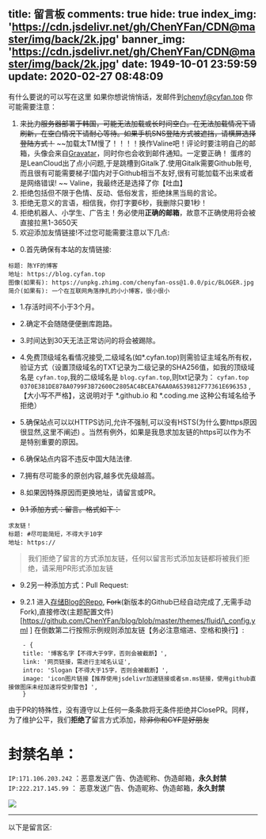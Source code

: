 title: 留言板
comments: true
hide: true
index_img: 'https://cdn.jsdelivr.net/gh/ChenYFan/CDN@master/img/back/2k.jpg'
banner_img: 'https://cdn.jsdelivr.net/gh/ChenYFan/CDN@master/img/back/2k.jpg'
date: 1949-10-01 23:59:59
update: 2020-02-27 08:48:09
---
有什么要说的可以写在这里
如果你想说悄悄话，发邮件到<chenyf@cyfan.top>
你可能需要注意：
1. <span class="heimu" title="不堪回首的更换评论系统记录"> ~~来比力服务器部署于韩国，可能无法加载或长时间空白。在无法加载情况下请刷新，在空白情况下请耐心等待。如果手机SNS登陆方式被遮挡，请横屏选择登陆方式！~~ ~~加载太TM慢了！！！！换作Valine吧！评论时要注明自己的邮箱，头像会来自[Gravatar](http://cn.gravatar.com)，同时你也会收到邮件通知。一定要正确！  蛋疼的是LeanCloud出了点小问题,于是跳槽到Gitalk了.使用Gitalk需要Github账号,而且很有可能需要梯子!国内对于Github相当不友好,很有可能加载不出来或者是网络错误! ~~ </span> Valine，我最终还是选择了你【吐血】
2. 拒绝包括但不限于色情、反动、低俗发言，拒绝抹黑当局的言论。
3. 拒绝无意义的言语，相信我，你打字要6秒，我删除只要1秒！
4. 拒绝机器人、小学生、广告主！务必使用**正确的邮箱**，故意不正确使用将会被直接拉黑1-3650天
5. 欢迎添加友情链接!不过您可能需要注意以下几点:

	
+ 0.首先确保有本站的友情链接:


```
标题: 陈YF的博客
地址: https://blog.cyfan.top
图像(如果有): https://unpkg.zhimg.com/chenyfan-oss@1.0.0/pic/BLOGER.jpg
简介(如果有): 一个在互联网角落挣扎的小小博客，很小很小
```


+ 1.存活时间不小于3个月。

+ 2.确定不会随随便便删库跑路。

+ 3.时间达到30天无法正常访问的将会被踢除。

+ 4.免费顶级域名看情况接受,二级域名(如\*.cyfan.top)则需验证主域名所有权，验证方式（设置顶级域名的TXT记录为二级记录的SHA256值，如我的顶级域名是 `cyfan.top`,我的二级域名是 `blog.cyfan.top`,则txt记录为： `cyfan.top 0370E381DE878A0799F3B72600C2805AC4BCEA76AA0A6539812F77361E696353` ,【大小写不严格】，这说明对于 \*.github.io 和 \*.coding.me 这种公有域名给予拒绝）
    
+ 5.确保站点可以以HTTPS访问,允许不强制,可以没有HSTS(为什么要https原因很显然,这里不阐述) 。当然有例外，如果是我恳求加友链的https可以作为不是特别重要的原因。

+ 6.确保站点内容不违反中国大陆法律.

+ 7.拥有尽可能多的原创内容,越多优先级越高。

+ 8.如果因特殊原因而更换地址，请留言或PR。


+ ~~9.1 添加方式：留言。格式如下：~~


```
求友链！
标题: #尽可能简短，不得大于10字
地址: https://
```

> 我们拒绝了留言的方式添加友链，任何以留言形式添加友链都将被我们拒绝，请采用PR形式添加友链
	
+ 9.2另一种添加方式：Pull Request:

+ 9.2.1 进入[存储Blog的Repo](https://github.com/ChenYFan/blog), ~~Fork~~(新版本的Github已经自动完成了,无需手动Fork),直接修改(主题配置文件)[https://github.com/ChenYFan/blog/blob/master/themes/fluid/\_config.yml ] 在倒数第二行按照示例规则添加友链【务必注意缩进、空格和换行】:
    
```
    - {        
    title: '博客名字【不得大于9字，否则会被截断】',
    link: '网页链接，需进行主域名认证',
    intro: 'Slogan【不得大于15字，否则会被截断】',
    image: 'icon图片链接【推荐使用jsdelivr加速链接或者sm.ms链接，使用github直接做图床未经加速将受到警告】',
    }
```

由于PR的特殊性，没有遵守以上任何一条条款将无条件拒绝并ClosePR。同样，为了维护公平，我们**拒绝了**留言方式添加，~~除非你和CYF是好朋友~~

# 封禁名单：	

 `IP:171.106.203.242` ：恶意发送广告、伪造昵称、伪造邮箱，**永久封禁**
 `IP:222.217.145.99` ： 恶意发送广告、伪造昵称、伪造邮箱，**永久封禁**
  
  
    

    

<img src="https://unpkg.zhimg.com/chenyfan-oss@1.0.0/pic/TK.jpg" class="full-image" />

- - -
以下是留言区:


<link href="https://cdn.jsdelivr.net/gh/ChenYFan-Tester/Artalk@gh-pages/Artalk.css" rel="stylesheet">
  <div id="ArtalkComments"></div>
 
  <!-- ... -->
  <script src="https://cdn.jsdelivr.net/gh/ChenYFan-Tester/Artalk@gh-pages/Artalk.js"></script>
  <script>
  new Artalk({
    el: '#ArtalkComments', // 元素选择
    placeholder: '开车不规范，亲人两行泪', // 占位符
    noComment: '快来搬沙发！', // 无评论时显示
    defaultAvatar: 'mp', // 参考 https://cn.gravatar.com/site/implement/images/#default-image
    pageKey: location.pathname,
    serverUrl: 'https://artalk-mini.cyfan.top/index.php',
    readMore: { // 阅读更多配置
      pageSize: 5, // 每次请求获取评论数
      autoLoad: false // 滚动到底部自动加载
    },
	gravatar: {
    cdn: 'https://dn-qiniu-avatar.qbox.me/avatar/'
    },
	emoticons: {	  
		"滑稽":{"inputType":"image","container":{"原味稽":"https://rmt.dogedoge.com/fetch/hi-c-oss/storage/5c53d26b7ae13.png","还是算了":"https://rmt.dogedoge.com/fetch/hi-c-oss/storage/riySFlu75fJdG4p.png","蓝纹稽":"https://rmt.dogedoge.com/fetch/hi-c-oss/storage/jyh5IVzpqXsHuvU.jpg","随稽应变":"https://rmt.dogedoge.com/fetch/hi-c-oss/storage/5896e6ec1d528.jpg","蠕动":"https://rmt.dogedoge.com/fetch/hi-c-oss/storage/5896e9712a3c1.gif","束手无稽":"https://rmt.dogedoge.com/fetch/hi-c-oss/storage/dF8sTOpgomj7qf5.jpg","微笑默叹以为妙绝":"https://rmt.dogedoge.com/fetch/hi-c-oss/storage/5c53daa84f24a.png","喝嘤料":"https://rmt.dogedoge.com/fetch/hi-c-oss/storage/5c53d63d8c6af.jpg","暗中观察":"https://rmt.dogedoge.com/fetch/hi-c-oss/storage/5c53dd21a2e7b.jpg","高兴":"https://rmt.dogedoge.com/fetch/hi-c-oss/storage/5c53d1b9e5f38.jpg","惊稽":"https://rmt.dogedoge.com/fetch/hi-c-oss/storage/5c53d1e2ad89f.jpg","可这和我的帅有什么关系":"https://rmt.dogedoge.com/fetch/hi-c-oss/storage/5896ece29a8e0.jpg","狱稽":"https://rmt.dogedoge.com/fetch/hi-c-oss/storage/cUEQrVYGFiDjqhy.jpg","梆":"https://rmt.dogedoge.com/fetch/hi-c-oss/storage/TlAGjm6IvJSMVpq.jpg","吃鱼摆摆":"https://rmt.dogedoge.com/fetch/hi-c-oss/storage/5896ec2cb7f39.gif","跃跃欲试 3":"https://rmt.dogedoge.com/fetch/hi-c-oss/storage/5896ece2ac5a2.gif","突然滑稽":"https://rmt.dogedoge.com/fetch/hi-c-oss/storage/5c53cf2a457f1.jpg","扶墙怂":"https://rmt.dogedoge.com/fetch/hi-c-oss/storage/5896ece2ab57a.jpg","阔以":"https://rmt.dogedoge.com/fetch/hi-c-oss/storage/7EYyq1TcBKa3eQ2.jpg","不得行":"https://rmt.dogedoge.com/fetch/hi-c-oss/storage/KoqBGauX7TEfeyn.jpg","少儿不宜":"https://rmt.dogedoge.com/fetch/hi-c-oss/storage/nt2ZWRozUNjBxAK.jpg","稽日可期":"https://rmt.dogedoge.com/fetch/hi-c-oss/storage/FmfYcoMJesi2Ddq.jpg","哎":"https://rmt.dogedoge.com/fetch/hi-c-oss/storage/ps7PTIANgSErqnU.jpg","别看丢人":"https://rmt.dogedoge.com/fetch/hi-c-oss/storage/5c53d4f89ea29.jpg","地稽 2":"https://rmt.dogedoge.com/fetch/hi-c-oss/storage/5c53dbae85687.jpg","地稽":"https://rmt.dogedoge.com/fetch/hi-c-oss/storage/BnTMX35EPxleVmA.jpg","老阔有点扣":"https://rmt.dogedoge.com/fetch/hi-c-oss/storage/fhDXbA9T1zJPlKk.gif","啊哈哈":"https://rmt.dogedoge.com/fetch/hi-c-oss/storage/5c53dc2947d84.jpg","无稽可奈":"https://rmt.dogedoge.com/fetch/hi-c-oss/storage/UyxTzB2fS3LtH7Q.jpg","老实巴交":"https://rmt.dogedoge.com/fetch/hi-c-oss/storage/7DgSoyqwtYBxchE.jpg","紧张":"https://rmt.dogedoge.com/fetch/hi-c-oss/storage/5896e8a408253.jpg","摇摆稽":"https://rmt.dogedoge.com/fetch/hi-c-oss/storage/5c53d1904dcb2.gif","又不是不能用":"https://rmt.dogedoge.com/fetch/hi-c-oss/storage/5c53ce897ab55.jpg","一时滑稽":"https://rmt.dogedoge.com/fetch/hi-c-oss/storage/5c53d5d28e22c.jpg","无法接受":"https://rmt.dogedoge.com/fetch/hi-c-oss/storage/5c53cee8422fc.jpg","嘤雄豪稽":"https://rmt.dogedoge.com/fetch/hi-c-oss/storage/sbtw6o7iKaM4Nmq.jpg","相视双稽":"https://rmt.dogedoge.com/fetch/hi-c-oss/storage/5c53d5a093149.jpg","稽皮发麻":"https://rmt.dogedoge.com/fetch/hi-c-oss/storage/5896ece2a019f.jpg","地稽 3":"https://rmt.dogedoge.com/fetch/hi-c-oss/storage/5c53dbe510bcf.jpg","地稽委屈":"https://rmt.dogedoge.com/fetch/hi-c-oss/storage/5c53d76e250da.jpg","地稽抚摸":"https://rmt.dogedoge.com/fetch/hi-c-oss/storage/cavZ6nNzMPimLy7.gif","地稽捶打":"https://rmt.dogedoge.com/fetch/hi-c-oss/storage/vFVPynXaHR5sitk.gif","绝望":"https://rmt.dogedoge.com/fetch/hi-c-oss/storage/5c53dc0ba2303.jpg","气稽败坏":"https://rmt.dogedoge.com/fetch/hi-c-oss/storage/5c53d216f3c60.jpg","当场去世":"https://rmt.dogedoge.com/fetch/hi-c-oss/storage/sogxHMTFWbE2lrP.jpg","喝酒":"https://rmt.dogedoge.com/fetch/hi-c-oss/storage/5c53d78c3f4a5.jpg","老衲摆摊算命":"https://rmt.dogedoge.com/fetch/hi-c-oss/storage/5896ece29d8a5.gif","老哥，稳":"https://rmt.dogedoge.com/fetch/hi-c-oss/storage/5896ece29ebb0.jpg","自闭稽":"https://rmt.dogedoge.com/fetch/hi-c-oss/storage/5c53d6603ee24.jpg","无话可说":"https://rmt.dogedoge.com/fetch/hi-c-oss/storage/5c53d6a77b7e4.jpg","跃跃欲试":"https://rmt.dogedoge.com/fetch/hi-c-oss/storage/5896e9710dfd5.jpg","跃跃欲试 2":"https://rmt.dogedoge.com/fetch/hi-c-oss/storage/5c53dcc057350.jpg","满脑子骚操作":"https://rmt.dogedoge.com/fetch/hi-c-oss/storage/xJXcUtO2BryHAsa.gif","稽之舞":"https://rmt.dogedoge.com/fetch/hi-c-oss/storage/5c53de1a4d14d.gif","将稽就稽":"https://rmt.dogedoge.com/fetch/hi-c-oss/storage/KVwf8qCrZts6WOT.gif","吐血":"https://rmt.dogedoge.com/fetch/hi-c-oss/storage/tx.png","右滑稽": "https://rmt.dogedoge.com/fetch/hi-c-oss/storage/yhuaji.png","中滑稽": "https://rmt.dogedoge.com/fetch/hi-c-oss/storage/huaji.png","左滑稽": "https://rmt.dogedoge.com/fetch/hi-c-oss/storage/zhuaji.png",}},
		"阿鲁":{"inputType":"image","container":{"不出所料.png": "https://rmt.dogedoge.com/fetch/hi-c-oss/storage/不出所料.png",
            "不说话.png": "https://rmt.dogedoge.com/fetch/hi-c-oss/storage/不说话.png",
            "不高兴.png": "https://rmt.dogedoge.com/fetch/hi-c-oss/storage/不高兴.png",
            "中刀.png": "https://rmt.dogedoge.com/fetch/hi-c-oss/storage/中刀.png",
            "中指.png": "https://rmt.dogedoge.com/fetch/hi-c-oss/storage/中指.png",
            "中枪.png": "https://rmt.dogedoge.com/fetch/hi-c-oss/storage/中枪.png",
            "亲亲.png": "https://rmt.dogedoge.com/fetch/hi-c-oss/storage/亲亲.png",
            "便便.png": "https://rmt.dogedoge.com/fetch/hi-c-oss/storage/便便.png",
            "内伤.png": "https://rmt.dogedoge.com/fetch/hi-c-oss/storage/内伤.png",
            "击掌.png": "https://rmt.dogedoge.com/fetch/hi-c-oss/storage/击掌.png",
            "口水.png": "https://rmt.dogedoge.com/fetch/hi-c-oss/storage/口水.png",
            "吐.png": "https://rmt.dogedoge.com/fetch/hi-c-oss/storage/吐.png",
            "吐舌.png": "https://rmt.dogedoge.com/fetch/hi-c-oss/storage/吐舌.png",
            "吐血倒地.png": "https://rmt.dogedoge.com/fetch/hi-c-oss/storage/吐血倒地.png",
            "呲牙.png": "https://rmt.dogedoge.com/fetch/hi-c-oss/storage/呲牙.png",
            "咽气.png": "https://rmt.dogedoge.com/fetch/hi-c-oss/storage/咽气.png",
            "哭泣.png": "https://rmt.dogedoge.com/fetch/hi-c-oss/storage/哭泣.png",
            "喜极而泣.png": "https://rmt.dogedoge.com/fetch/hi-c-oss/storage/喜极而泣.png",
            "喷水.png": "https://rmt.dogedoge.com/fetch/hi-c-oss/storage/喷水.png",
            "喷血.png": "https://rmt.dogedoge.com/fetch/hi-c-oss/storage/喷血.png",
            "坐等.png": "https://rmt.dogedoge.com/fetch/hi-c-oss/storage/坐等.png",
            "害羞.png": "https://rmt.dogedoge.com/fetch/hi-c-oss/storage/害羞.png",
            "小眼睛.png": "https://rmt.dogedoge.com/fetch/hi-c-oss/storage/小眼睛.png",
            "尴尬.png": "https://rmt.dogedoge.com/fetch/hi-c-oss/storage/尴尬.png",
            "得意.png": "https://rmt.dogedoge.com/fetch/hi-c-oss/storage/得意.png",
            "惊喜.png": "https://rmt.dogedoge.com/fetch/hi-c-oss/storage/惊喜.png",
            "想一想.png": "https://rmt.dogedoge.com/fetch/hi-c-oss/storage/想一想.png",
            "愤怒.png": "https://rmt.dogedoge.com/fetch/hi-c-oss/storage/愤怒.png",
            "扇耳光.png": "https://rmt.dogedoge.com/fetch/hi-c-oss/storage/扇耳光.png",
            "投降.png": "https://rmt.dogedoge.com/fetch/hi-c-oss/storage/投降.png",
            "抠鼻.png": "https://rmt.dogedoge.com/fetch/hi-c-oss/storage/抠鼻.png",
            "抽烟.png": "https://rmt.dogedoge.com/fetch/hi-c-oss/storage/抽烟.png",
            "无奈.png": "https://rmt.dogedoge.com/fetch/hi-c-oss/storage/无奈.png",
            "无所谓.png": "https://rmt.dogedoge.com/fetch/hi-c-oss/storage/无所谓.png",
            "无语.png": "https://rmt.dogedoge.com/fetch/hi-c-oss/storage/无语.png",
            "暗地观察.png": "https://rmt.dogedoge.com/fetch/hi-c-oss/storage/暗地观察.png",
            "期待.png": "https://rmt.dogedoge.com/fetch/hi-c-oss/storage/期待.png",
            "欢呼.png": "https://rmt.dogedoge.com/fetch/hi-c-oss/storage/欢呼.png",
            "汗.png": "https://rmt.dogedoge.com/fetch/hi-c-oss/storage/汗.png",
            "深思.png": "https://rmt.dogedoge.com/fetch/hi-c-oss/storage/深思.png",
            "狂汗.png": "https://rmt.dogedoge.com/fetch/hi-c-oss/storage/狂汗.png",
            "献花.png": "https://rmt.dogedoge.com/fetch/hi-c-oss/storage/献花.png",
            "献黄瓜.png": "https://rmt.dogedoge.com/fetch/hi-c-oss/storage/献黄瓜.png",
            "皱眉.png": "https://rmt.dogedoge.com/fetch/hi-c-oss/storage/皱眉.png",
            "看不见.png": "https://rmt.dogedoge.com/fetch/hi-c-oss/storage/看不见.png",
            "看热闹.png": "https://rmt.dogedoge.com/fetch/hi-c-oss/storage/看热闹.png",
            "瞅你.png": "https://rmt.dogedoge.com/fetch/hi-c-oss/storage/瞅你.png",
            "肿包.png": "https://rmt.dogedoge.com/fetch/hi-c-oss/storage/肿包.png",
            "脸红.png": "https://rmt.dogedoge.com/fetch/hi-c-oss/storage/脸红.png",
            "蜡烛.png": "https://rmt.dogedoge.com/fetch/hi-c-oss/storage/蜡烛.png",
            "装大款.png": "https://rmt.dogedoge.com/fetch/hi-c-oss/storage/装大款.png",
            "观察.png": "https://rmt.dogedoge.com/fetch/hi-c-oss/storage/观察.png",
            "赞一个.png": "https://rmt.dogedoge.com/fetch/hi-c-oss/storage/赞一个.png",
            "邪恶.png": "https://rmt.dogedoge.com/fetch/hi-c-oss/storage/邪恶.png",
            "锁眉.png": "https://rmt.dogedoge.com/fetch/hi-c-oss/storage/锁眉.png",
            "长草.png": "https://rmt.dogedoge.com/fetch/hi-c-oss/storage/长草.png",
            "阴暗.png": "https://rmt.dogedoge.com/fetch/hi-c-oss/storage/阴暗.png",
            "高兴.png": "https://rmt.dogedoge.com/fetch/hi-c-oss/storage/高兴.png"}},
	"猫羽雫":{"inputType":"image","container":{"stick_1.png": "https://rmt.dogedoge.com/fetch/hi-c-oss/storage/stick_1.png",
            "stick_10.png": "https://rmt.dogedoge.com/fetch/hi-c-oss/storage/stick_10.png",
            "stick_11.png": "https://rmt.dogedoge.com/fetch/hi-c-oss/storage/stick_11.png",
            "stick_12.png": "https://rmt.dogedoge.com/fetch/hi-c-oss/storage/stick_12.png",
            "stick_13.png": "https://rmt.dogedoge.com/fetch/hi-c-oss/storage/stick_13.png",
            "stick_14.png": "https://rmt.dogedoge.com/fetch/hi-c-oss/storage/stick_14.png",
            "stick_15.png": "https://rmt.dogedoge.com/fetch/hi-c-oss/storage/stick_15.png",
            "stick_16.png": "https://rmt.dogedoge.com/fetch/hi-c-oss/storage/stick_16.png",
            "stick_17.png": "https://rmt.dogedoge.com/fetch/hi-c-oss/storage/stick_17.png",
            "stick_18.png": "https://rmt.dogedoge.com/fetch/hi-c-oss/storage/stick_18.png",
            "stick_19.png": "https://rmt.dogedoge.com/fetch/hi-c-oss/storage/stick_19.png",
            "stick_2.png": "https://rmt.dogedoge.com/fetch/hi-c-oss/storage/stick_2.png",
            "stick_20.png": "https://rmt.dogedoge.com/fetch/hi-c-oss/storage/stick_20.png",
            "stick_21.png": "https://rmt.dogedoge.com/fetch/hi-c-oss/storage/stick_21.png",
            "stick_22.png": "https://rmt.dogedoge.com/fetch/hi-c-oss/storage/stick_22.png",
            "stick_23.png": "https://rmt.dogedoge.com/fetch/hi-c-oss/storage/stick_23.png",
            "stick_24.png": "https://rmt.dogedoge.com/fetch/hi-c-oss/storage/stick_24.png",
            "stick_25.png": "https://rmt.dogedoge.com/fetch/hi-c-oss/storage/stick_25.png",
            "stick_26.png": "https://rmt.dogedoge.com/fetch/hi-c-oss/storage/stick_26.png",
            "stick_27.png": "https://rmt.dogedoge.com/fetch/hi-c-oss/storage/stick_27.png",
            "stick_28.png": "https://rmt.dogedoge.com/fetch/hi-c-oss/storage/stick_28.png",
            "stick_29.png": "https://rmt.dogedoge.com/fetch/hi-c-oss/storage/stick_29.png",
            "stick_3.png": "https://rmt.dogedoge.com/fetch/hi-c-oss/storage/stick_3.png",
            "stick_30.png": "https://rmt.dogedoge.com/fetch/hi-c-oss/storage/stick_30.png",
            "stick_31.png": "https://rmt.dogedoge.com/fetch/hi-c-oss/storage/stick_31.png",
            "stick_32.png": "https://rmt.dogedoge.com/fetch/hi-c-oss/storage/stick_32.png",
            "stick_33.png": "https://rmt.dogedoge.com/fetch/hi-c-oss/storage/stick_33.png",
            "stick_34.png": "https://rmt.dogedoge.com/fetch/hi-c-oss/storage/stick_34.png",
            "stick_35.png": "https://rmt.dogedoge.com/fetch/hi-c-oss/storage/stick_35.png",
            "stick_36.png": "https://rmt.dogedoge.com/fetch/hi-c-oss/storage/stick_36.png",
            "stick_37.png": "https://rmt.dogedoge.com/fetch/hi-c-oss/storage/stick_37.png",
            "stick_38.png": "https://rmt.dogedoge.com/fetch/hi-c-oss/storage/stick_38.png",
            "stick_39.png": "https://rmt.dogedoge.com/fetch/hi-c-oss/storage/stick_39.png",
            "stick_4.png": "https://rmt.dogedoge.com/fetch/hi-c-oss/storage/stick_4.png",
            "stick_40.png": "https://rmt.dogedoge.com/fetch/hi-c-oss/storage/stick_40.png",
            "stick_41.png": "https://rmt.dogedoge.com/fetch/hi-c-oss/storage/stick_41.png",
            "stick_42.png": "https://rmt.dogedoge.com/fetch/hi-c-oss/storage/stick_42.png",
            "stick_43.png": "https://rmt.dogedoge.com/fetch/hi-c-oss/storage/stick_43.png",
            "stick_44.png": "https://rmt.dogedoge.com/fetch/hi-c-oss/storage/stick_44.png",
            "stick_45.png": "https://rmt.dogedoge.com/fetch/hi-c-oss/storage/stick_45.png",
            "stick_46.png": "https://rmt.dogedoge.com/fetch/hi-c-oss/storage/stick_46.png",
            "stick_47.png": "https://rmt.dogedoge.com/fetch/hi-c-oss/storage/stick_47.png",
            "stick_48.png": "https://rmt.dogedoge.com/fetch/hi-c-oss/storage/stick_48.png",
            "stick_49.png": "https://rmt.dogedoge.com/fetch/hi-c-oss/storage/stick_49.png",
            "stick_5.png": "https://rmt.dogedoge.com/fetch/hi-c-oss/storage/stick_5.png",
            "stick_50.png": "https://rmt.dogedoge.com/fetch/hi-c-oss/storage/stick_50.png",
            "stick_51.png": "https://rmt.dogedoge.com/fetch/hi-c-oss/storage/stick_51.png",
            "stick_52.png": "https://rmt.dogedoge.com/fetch/hi-c-oss/storage/stick_52.png",
            "stick_53.png": "https://rmt.dogedoge.com/fetch/hi-c-oss/storage/stick_53.png",
            "stick_54.png": "https://rmt.dogedoge.com/fetch/hi-c-oss/storage/stick_54.png",
            "stick_55.png": "https://rmt.dogedoge.com/fetch/hi-c-oss/storage/stick_55.png",
            "stick_56.png": "https://rmt.dogedoge.com/fetch/hi-c-oss/storage/stick_56.png",
            "stick_57.png": "https://rmt.dogedoge.com/fetch/hi-c-oss/storage/stick_57.png",
            "stick_58.png": "https://rmt.dogedoge.com/fetch/hi-c-oss/storage/stick_58.png",
            "stick_59.png": "https://rmt.dogedoge.com/fetch/hi-c-oss/storage/stick_59.png",
            "stick_6.png": "https://rmt.dogedoge.com/fetch/hi-c-oss/storage/stick_6.png",
            "stick_60.png": "https://rmt.dogedoge.com/fetch/hi-c-oss/storage/stick_60.png",
            "stick_61.png": "https://rmt.dogedoge.com/fetch/hi-c-oss/storage/stick_61.png",
            "stick_62.png": "https://rmt.dogedoge.com/fetch/hi-c-oss/storage/stick_62.png",
            "stick_63.png": "https://rmt.dogedoge.com/fetch/hi-c-oss/storage/stick_63.png",
            "stick_64.png": "https://rmt.dogedoge.com/fetch/hi-c-oss/storage/stick_64.png",
            "stick_65.png": "https://rmt.dogedoge.com/fetch/hi-c-oss/storage/stick_65.png",
            "stick_66.png": "https://rmt.dogedoge.com/fetch/hi-c-oss/storage/stick_66.png",
            "stick_67.png": "https://rmt.dogedoge.com/fetch/hi-c-oss/storage/stick_67.png",
            "stick_68.png": "https://rmt.dogedoge.com/fetch/hi-c-oss/storage/stick_68.png",
            "stick_69.png": "https://rmt.dogedoge.com/fetch/hi-c-oss/storage/stick_69.png",
            "stick_7.png": "https://rmt.dogedoge.com/fetch/hi-c-oss/storage/stick_7.png",
            "stick_70.png": "https://rmt.dogedoge.com/fetch/hi-c-oss/storage/stick_70.png",
            "stick_71.png": "https://rmt.dogedoge.com/fetch/hi-c-oss/storage/stick_71.png",
            "stick_72.png": "https://rmt.dogedoge.com/fetch/hi-c-oss/storage/stick_72.png",
            "stick_73.png": "https://rmt.dogedoge.com/fetch/hi-c-oss/storage/stick_73.png",
            "stick_74.png": "https://rmt.dogedoge.com/fetch/hi-c-oss/storage/stick_74.png",
            "stick_75.png": "https://rmt.dogedoge.com/fetch/hi-c-oss/storage/stick_75.png",
            "stick_76.png": "https://rmt.dogedoge.com/fetch/hi-c-oss/storage/stick_76.png",
            "stick_77.png": "https://rmt.dogedoge.com/fetch/hi-c-oss/storage/stick_77.png",
            "stick_78.png": "https://rmt.dogedoge.com/fetch/hi-c-oss/storage/stick_78.png",
            "stick_79.png": "https://rmt.dogedoge.com/fetch/hi-c-oss/storage/stick_79.png",
            "stick_8.png": "https://rmt.dogedoge.com/fetch/hi-c-oss/storage/stick_8.png",
            "stick_80.png": "https://rmt.dogedoge.com/fetch/hi-c-oss/storage/stick_80.png",
            "stick_81.png": "https://rmt.dogedoge.com/fetch/hi-c-oss/storage/stick_81.png",
            "stick_9.png": "https://rmt.dogedoge.com/fetch/hi-c-oss/storage/stick_9.png"}},
			  "颜文字": {
    "inputType": "emoticon",
    "container": {
      "Hi": "|´・ω・)ノ",
      "开心": "ヾ(≧∇≦*)ゝ",
      "星星眼": "(☆ω☆)",
      "掀桌": "（╯‵□′）╯︵┴─┴",
      "流口水": "￣﹃￣",
      "捂脸": "(/ω＼)",
      "给跪": "∠( ᐛ 」∠)＿",
      "哈？": "(๑•̀ㅁ•́ฅ)",
      "斜眼": "→_→",
      "加油": "୧(๑•̀⌄•́๑)૭",
      "有木有WiFi": "٩(ˊᗜˋ*)و",
      "前方高能预警": "(ノ°ο°)ノ",
      "纳尼": "(´இ皿இ｀)",
      "吓死惹": "⌇●﹏●⌇",
      "已阅留爪": "(ฅ´ω`ฅ)",
      "去吧大师球": "(╯°A°)╯︵○○○",
      "太萌惹": "φ(￣∇￣o)",
      "咦咦咦": "ヾ(´･ ･｀｡)ノ\"",
      "气呼呼": "( ง ᵒ̌皿ᵒ̌)ง⁼³₌₃",
      "我受到了惊吓": "(ó﹏ò｡)",
      "什么鬼": "Σ(っ °Д °;)っ",
      "摸摸头": "( ,,´･ω･)ﾉ\"(´っω･｀｡)",
      "无奈": "╮(╯▽╰)╭ ",
      "脸红": "o(*////▽////*)q ",
      "悲哀": "＞﹏＜",
      "静静地看着你": "( ๑´•ω•) \"(ㆆᴗㆆ)",
      "不要哇": "(｡•ˇ‸ˇ•｡)"
    }
  }
	}
  });
  </script>
<style>
.artalk>.artalk-editor>.artalk-editor-textarea-wrap .artalk-editor-textarea{
    background: var(--board-bg-color);
	color: var(--text-color);
	border: 1px solid transparent;
}
.artalk>.artalk-editor>.artalk-editor-header{
    background: var(--board-bg-color);
	color: var(--text-color);
}
.artalk-editor-plug-emoticons .artalk-emoticons-list-wrap {
    background: var(--board-bg-color);
	color: var(--text-color);
    border: 1px solid transparent;
}
.artalk-editor-plug-emoticons .artalk-emoticons-types {
    background: var(--board-bg-color);
	color: var(--text-color);
}
.artalk-editor-plug-emoticons .artalk-emoticons-types>span.active, .artalk-editor-plug-emoticons .artalk-emoticons-types>span:hover {
    background: var(--board-bg-color);
	color: var(--text-color);
}
.artalk>.artalk-editor>.artalk-editor-bottom .artalk-editor-bottom-part.artalk-right {
    background: var(--board-bg-color);
	color: var(--text-color);
}
.artalk>.artalk-editor>.artalk-editor-bottom .artalk-editor-bottom-part.artalk-left {
    background: var(--board-bg-color);
	color: var(--text-color);
}
.artalk>.artalk-editor>.artalk-editor-bottom {
    background: var(--board-bg-color);
	color: var(--text-color);
}
.artalk-editor-plug-preview {
    background: var(--board-bg-color);
	color: var(--text-color);
}
.artalk>.artalk-editor {
    background: var(--board-bg-color);
	border: 1px solid transparent;
	color: var(--text-color);
}
.artalk>.artalk-editor>.artalk-editor-bottom {
	border-top: 1px solid transparent;
	color: var(--text-color);
}
.artalk>.artalk-editor>.artalk-editor-bottom .artalk-editor-bottom-part.artalk-right {
	border-top: 1px solid transparent;
	color: var(--text-color);
}
.artalk-editor-plug-emoticons .artalk-emoticons-types {
	border-top: 1px solid transparent;
	color: var(--text-color);
}
.artalk-comment-wrap>.artalk-comment>.artalk-comment-main>.artalk-body>.artalk-content>p{
	color: var(--text-color);
	border: 1px solid transparent;
}
.artalk-comment-wrap {
	border: 1px solid transparent;
}
.artalk>.artalk-list>.artalk-list-header {
    border: 1px solid transparent;
}
.artalk>.artalk-editor>.artalk-editor-plug-wrap {
    border: 1px solid transparent;
}
.artalk>.artalk-editor>.artalk-editor-bottom .artalk-editor-action:not(:last-child){
    border: 1px solid transparent;
	}
.artalk>.artalk-list>.artalk-list-header .artalk-comment-count {
	color: var(--text-color);
}
.artalk>.artalk-editor>.artalk-editor-textarea-wrap .artalk-editor-textarea{
	color: var(--text-color);
}
</style>
 <script type="text/javascript">
function downloadJSAtOnload() {
var element = document.createElement("script");
element.src = "https://pagead2.googlesyndication.com/pagead/js/adsbygoogle.js";
document.body.appendChild(element);
}
if (window.addEventListener)
window.addEventListener("load", downloadJSAtOnload, false);
else if (window.attachEvent)
window.attachEvent("onload", downloadJSAtOnload);
else window.onload = downloadJSAtOnload;
</script>
<!-- ADs-in-Blog-Under-Valine -->
<ins class="adsbygoogle"
     style="display:block"
     data-ad-client="ca-pub-1878991317600808"
     data-ad-slot="6517667779"
     data-ad-format="auto"
     data-full-width-responsive="true"></ins>
<script>
     (adsbygoogle = window.adsbygoogle || []).push({});
</script>
